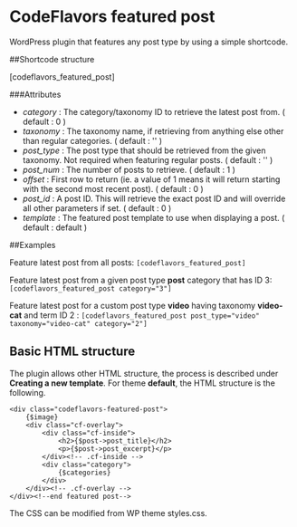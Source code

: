 # CodeFlavors featured post
WordPress plugin that features any post type by using a simple shortcode. 

##Shortcode structure

[codeflavors_featured_post]

###Attributes

* *category* : The category/taxonomy ID to retrieve the latest post from. ( default : 0 )
* *taxonomy* : The taxonomy name, if retrieving from anything else other than regular categories. ( default : '' )
* *post_type* : The post type that should be retrieved from the given taxonomy. Not required when featuring regular posts. ( default : '' )
* *post_num* : The number of posts to retrieve. ( default : 1 )
* *offset* : First row to return (ie. a value of 1 means it will return starting with the second most recent post). ( default : 0 )
* *post_id* : A post ID. This will retrieve the exact post ID and will override all other parameters if set. ( default : 0 )
* *template* : The featured post template to use when displaying a post. ( default : default )

##Examples

Feature latest post from all posts: 
```[codeflavors_featured_post]```

Feature latest post from a given post type **post** category that has ID 3: 
```[codeflavors_featured_post category="3"]```

Feature latest post for a custom post type **video** having taxonomy **video-cat** and term ID 2 : 
```[codeflavors_featured_post post_type="video" taxonomy="video-cat" category="2"]```

## Basic HTML structure

The plugin allows other HTML structure, the process is described under **Creating a new template**. For theme **default**, the HTML structure is the following.

```
<div class="codeflavors-featured-post">
    {$image}
    <div class="cf-overlay">
        <div class="cf-inside">
            <h2>{$post->post_title}</h2>
            <p>{$post->post_excerpt}</p>            
        </div><!-- .cf-inside -->
        <div class="category">
            {$categories}
        </div>
    </div><!-- .cf-overlay -->
</div><!--end featured post-->
```

The CSS can be modified from WP theme styles.css.